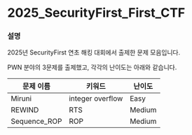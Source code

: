# 2025_SecurityFirst_First_CTF

### 설명

2025년 SecurityFirst 연초 해킹 대회에서 출제한 문제 모음입니다.

PWN 분야의 3문제를 출제했고, 각각의 난이도는 아래와 같습니다.

| 문제 이름 | 키워드 | 난이도 |
| --- | --- | --- |
| Miruni | integer overflow | Easy |
| REWIND | RTS | Medium |
| Sequence_ROP | ROP | Medium |